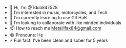 - 👋 Hi, I’m @Tdub847528
- 👀 I’m interested in music, motorcycles, and Tech
- 🌱 I’m currently learning to use Git HuB
- 💞️ I’m looking to collaborate with like minded individuals
- 📫 How to reach me Metallifax84@gmail.com
- 😄 Pronouns: He
- ⚡ Fun fact: I've been clean and sober for 5 years

<!---
Tdub847528/Tdub847528 is a ✨ special ✨ repository because its `README.md` (this file) appears on your GitHub profile.
You can click the Preview link to take a look at your changes.
--->

